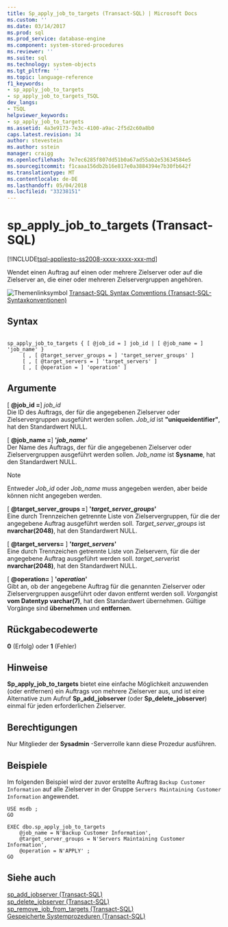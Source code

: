 ```yaml
---
title: Sp_apply_job_to_targets (Transact-SQL) | Microsoft Docs
ms.custom: ''
ms.date: 03/14/2017
ms.prod: sql
ms.prod_service: database-engine
ms.component: system-stored-procedures
ms.reviewer: ''
ms.suite: sql
ms.technology: system-objects
ms.tgt_pltfrm: ''
ms.topic: language-reference
f1_keywords:
- sp_apply_job_to_targets
- sp_apply_job_to_targets_TSQL
dev_langs:
- TSQL
helpviewer_keywords:
- sp_apply_job_to_targets
ms.assetid: 4a3e9173-7e3c-4100-a9ac-2f5d2c60a8b0
caps.latest.revision: 34
author: stevestein
ms.author: sstein
manager: craigg
ms.openlocfilehash: 7e7ec6285f807dd51b0a67ad55ab2e53634584e5
ms.sourcegitcommit: f1caaa156db2b16e817e0a3884394e7b30fb642f
ms.translationtype: MT
ms.contentlocale: de-DE
ms.lasthandoff: 05/04/2018
ms.locfileid: "33238151"
---
```

# <a name="spapplyjobtotargets-transact-sql"></a>sp_apply_job_to_targets (Transact-SQL)
[!INCLUDE[tsql-appliesto-ss2008-xxxx-xxxx-xxx-md](../../includes/tsql-appliesto-ss2008-xxxx-xxxx-xxx-md.md)]

  Wendet einen Auftrag auf einen oder mehrere Zielserver oder auf die Zielserver an, die einer oder mehreren Zielservergruppen angehören.  
  
 ![Themenlinksymbol](../../database-engine/configure-windows/media/topic-link.gif "Topic link icon") [Transact-SQL Syntax Conventions (Transact-SQL-Syntaxkonventionen)](../../t-sql/language-elements/transact-sql-syntax-conventions-transact-sql.md)  
  
## <a name="syntax"></a>Syntax  
  
```  
  
sp_apply_job_to_targets { [ @job_id = ] job_id | [ @job_name = ] 'job_name' }  
     [ , [ @target_server_groups = ] 'target_server_groups' ]   
     [ , [ @target_servers = ] 'target_servers' ]   
     [ , [ @operation = ] 'operation' ]   
```  
  
## <a name="arguments"></a>Argumente  
 [ **@job_id =**] *job_id*  
 Die ID des Auftrags, der für die angegebenen Zielserver oder Zielservergruppen ausgeführt werden sollen. *Job_id* ist **"uniqueidentifier"**, hat den Standardwert NULL.  
  
 [ **@job_name =**] **'***job_name***'**  
 Der Name des Auftrags, der für die angegebenen Zielserver oder Zielservergruppen ausgeführt werden sollen. *Job_name* ist **Sysname**, hat den Standardwert NULL.  
  
> [!NOTE]  
>  Entweder *Job_id* oder *Job_name* muss angegeben werden, aber beide können nicht angegeben werden.  
  
 [ **@target_server_groups =**]  **'***target_server_groups***'**  
 Eine durch Trennzeichen getrennte Liste von Zielservergruppen, für die der angegebene Auftrag ausgeführt werden soll. *Target_server_groups* ist **nvarchar(2048)**, hat den Standardwert NULL.  
  
 [ **@target_servers=** ] **'***target_servers***'**  
 Eine durch Trennzeichen getrennte Liste von Zielservern, für die der angegebene Auftrag ausgeführt werden soll. *target_server*ist **nvarchar(2048)**, hat den Standardwert NULL.  
  
 [ **@operation=** ]  **'***operation***'**  
 Gibt an, ob der angegebene Auftrag für die genannten Zielserver oder Zielservergruppen ausgeführt oder davon entfernt werden soll. *Vorgang*ist **vom Datentyp varchar(7)**, hat den Standardwert übernehmen. Gültige Vorgänge sind **übernehmen** und **entfernen**.  
  
## <a name="return-code-values"></a>Rückgabecodewerte  
 **0** (Erfolg) oder **1** (Fehler)  
  
## <a name="remarks"></a>Hinweise  
 **Sp_apply_job_to_targets** bietet eine einfache Möglichkeit anzuwenden (oder entfernen) ein Auftrags von mehrere Zielserver aus, und ist eine Alternative zum Aufruf **Sp_add_jobserver** (oder **Sp_delete_jobserver**) einmal für jeden erforderlichen Zielserver.  
  
## <a name="permissions"></a>Berechtigungen  
 Nur Mitglieder der **Sysadmin** -Serverrolle kann diese Prozedur ausführen.  
  
## <a name="examples"></a>Beispiele  
 Im folgenden Beispiel wird der zuvor erstellte Auftrag `Backup Customer Information` auf alle Zielserver in der Gruppe `Servers Maintaining Customer Information` angewendet.  
  
```  
USE msdb ;  
GO  
  
EXEC dbo.sp_apply_job_to_targets  
    @job_name = N'Backup Customer Information',  
    @target_server_groups = N'Servers Maintaining Customer Information',   
    @operation = N'APPLY' ;  
GO  
```  
  
## <a name="see-also"></a>Siehe auch  
 [sp_add_jobserver &#40;Transact-SQL&#41;](../../relational-databases/system-stored-procedures/sp-add-jobserver-transact-sql.md)   
 [sp_delete_jobserver &#40;Transact-SQL&#41;](../../relational-databases/system-stored-procedures/sp-delete-jobserver-transact-sql.md)   
 [sp_remove_job_from_targets &#40;Transact-SQL&#41;](../../relational-databases/system-stored-procedures/sp-remove-job-from-targets-transact-sql.md)   
 [Gespeicherte Systemprozeduren &#40;Transact-SQL&#41;](../../relational-databases/system-stored-procedures/system-stored-procedures-transact-sql.md)  
  
  
